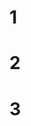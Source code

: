 <!DOCTYPE html>
<html lang="en">
<head>
    <meta charset="UTF-8">
    <meta name="viewport" content="width=device-width, initial-scale=1.0">
    <title>Shapes Game</title>
    <link rel="stylesheet" href="/new.project/STYLE (2).CSS">
</head>
<body>
    <div id="main">
        <div id="box">
            <div id="square" class="shape"><h1>1</h1></div>
            <div id="diamond" class="shape"><h1>2</h1></div>
        </div>
        <div id="circle" class="shape"><h1>3</h1></div>
    </div>
</body>
</html>
